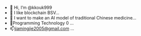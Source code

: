 - 👋 Hi, I’m @kkouk999
- 👀 I like blockchain BSV...
- 🌱 I want to make an AI model of traditional Chinese medicine...
- 💞️Programming Technology 0 ...
- 📫jiamingjie2005@gmail.com  ...

<!---
kkouk999/kkouk999 is a ✨ special ✨ repository because its `README.md` (this file) appears on your GitHub profile.
You can click the Preview link to take a look at your changes.
--->
